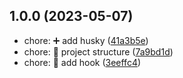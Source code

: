 ## 1.0.0 (2023-05-07)

* chore: :heavy_plus_sign: add husky ([41a3b5e](https://github.com/Daintz/SenaOnPrintingMovil/commit/41a3b5e))
* chore: :tada: project structure ([7a9bd1d](https://github.com/Daintz/SenaOnPrintingMovil/commit/7a9bd1d))
* chore: :wrench: add hook ([3eeffc4](https://github.com/Daintz/SenaOnPrintingMovil/commit/3eeffc4))



